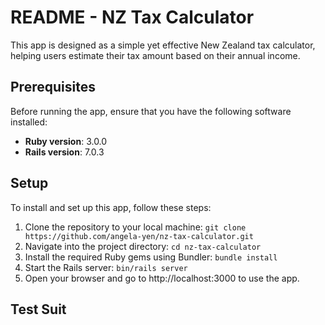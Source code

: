 # README - NZ Tax Calculator

This app is designed as a simple yet effective New Zealand tax calculator, helping users estimate their tax amount based on their annual income.

## Prerequisites

Before running the app, ensure that you have the following software installed:

- **Ruby version**: 3.0.0
- **Rails version**: 7.0.3

## Setup

To install and set up this app, follow these steps:

1. Clone the repository to your local machine:
  `git clone https://github.com/angela-yen/nz-tax-calculator.git`
2. Navigate into the project directory:
  `cd nz-tax-calculator`
3. Install the required Ruby gems using Bundler:
  `bundle install`
4.	Start the Rails server:
  `bin/rails server`
5. 	Open your browser and go to http://localhost:3000 to use the app.

## Test Suit
